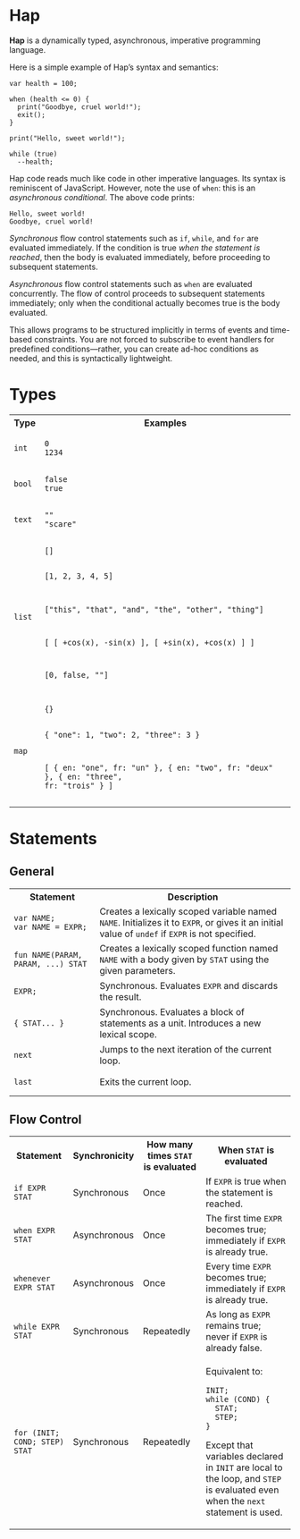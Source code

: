 # Hap

**Hap** is a dynamically typed, asynchronous, imperative programming language.

Here is a simple example of Hap&rsquo;s syntax and semantics:

```
var health = 100;

when (health <= 0) {
  print("Goodbye, cruel world!");
  exit();
}

print("Hello, sweet world!");

while (true)
  --health;
```

Hap code reads much like code in other imperative languages. Its syntax is reminiscent of JavaScript. However, note the use of `when`: this is an *asynchronous conditional*. The above code prints:

```
Hello, sweet world!
Goodbye, cruel world!
```

*Synchronous* flow control statements such as `if`, `while`, and `for` are evaluated immediately. If the condition is true *when the statement is reached*, then the body is evaluated immediately, before proceeding to subsequent statements.

*Asynchronous* flow control statements such as `when` are evaluated concurrently. The flow of control proceeds to subsequent statements immediately; only when the conditional actually becomes true is the body evaluated.

This allows programs to be structured implicitly in terms of events and time-based constraints. You are not forced to subscribe to event handlers for predefined conditions&mdash;rather, you can create ad-hoc conditions as needed, and this is syntactically lightweight.

# Types

<table>
<tr><th>Type</th><th>Examples</th></tr>
<tr>
<td><code>int</code></td>
<td><pre><code>0
1234</code></pre></td>
</tr>
<tr>
<td><code>bool</code></td>
<td><pre><code>false
true</code></pre></td>
</tr>
<tr>
<td><code>text</code></td>
<td><pre><code>""
"scare"</code></pre></td>
</tr>
<tr>
<td><code>list</code></td>
<td><pre><code>[]

[1, 2, 3, 4, 5]

["this", "that", "and", "the", "other", "thing"]

[ [ +cos(x), -sin(x) ],
  [ +sin(x), +cos(x) ] ]

[0, false, ""]</code></pre></td>
</tr>
<tr>
<td><code>map</code></td>
<td><pre><code>{}

{ "one": 1, "two": 2, "three": 3 }

[ { en: "one",   fr: "un"    },
  { en: "two",   fr: "deux"  },
  { en: "three", fr: "trois" } ]</code></pre></td>
</tr>
</table>

# Statements

## General

<table>
<tr><th>Statement</th><th>Description</th></tr>
<tr>
<td><pre><code>var NAME;
var NAME = EXPR;</code></pre></td>
<td>Creates a lexically scoped variable named <code>NAME</code>. Initializes it to <code>EXPR</code>, or gives it an initial value of <code>undef</code> if <code>EXPR</code> is not specified.</td>
</tr>
<tr>
<td><pre><code>fun NAME(PARAM, PARAM, ...) STAT</code></pre></td>
<td>Creates a lexically scoped function named <code>NAME</code> with a body given by <code>STAT</code> using the given parameters.</td>
</tr>
<tr>
<td><pre><code>EXPR;</code></pre></td>
<td>Synchronous. Evaluates <code>EXPR</code> and discards the result.</td>
</tr>
<tr>
<td><pre><code>{ STAT... }</code></pre></td>
<td>Synchronous. Evaluates a block of statements as a unit. Introduces a new lexical scope.</td>
</tr>
<tr>
<td><pre><code>next</code></pre></td>
<td>Jumps to the next iteration of the current loop.</td>
</tr>
<tr>
<td><pre><code>last</code></pre></td>
<td>Exits the current loop.</td>
</tr>
</table>

## Flow Control

<table>
<tr>
<th>Statement</th>
<th>Synchronicity</th>
<th>How many times <code>STAT</code> is evaluated</th>
<th>When <code>STAT</code> is evaluated</th>
</tr>
<tr>
<td><pre><code>if EXPR STAT</code></pre></td>
<td>Synchronous</td>
<td>Once</td>
<td>If <code>EXPR</code> is true when the statement is reached.</td>
</tr>
<tr>
<td><pre><code>when EXPR STAT</code></pre></td>
<td>Asynchronous</td>
<td>Once</td>
<td>The first time <code>EXPR</code> becomes true; immediately if <code>EXPR</code> is already true.</td>
</tr>
<tr>
<td><pre><code>whenever EXPR STAT</code></pre></td>
<td>Asynchronous</td>
<td>Once</td>
<td>Every time <code>EXPR</code> becomes true; immediately if <code>EXPR</code> is already true.</td>
</tr>
<tr>
<td><pre><code>while EXPR STAT</code></pre></td>
<td>Synchronous</td>
<td>Repeatedly</td>
<td>As long as <code>EXPR</code> remains true; never if <code>EXPR</code> is already false.</td>
</tr>
<tr>
<td><pre><code>for (INIT; COND; STEP) STAT</code></pre></td>
<td>Synchronous</td>
<td>Repeatedly</td>
<td><p>Equivalent to:
<pre><code>INIT;
while (COND) {
  STAT;
  STEP;
}</code></pre>
<p>Except that variables declared in <code>INIT</code> are local to the loop, and <code>STEP</code> is evaluated even when the <code>next</code> statement is used.</td>
</tr>
</table>
